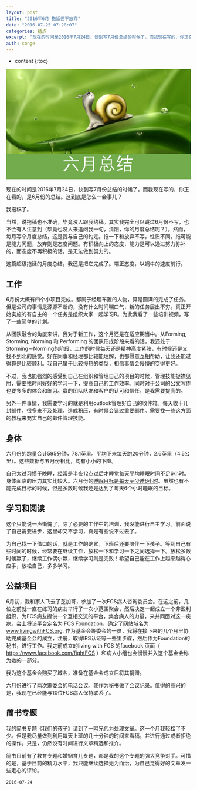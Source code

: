 ```yaml
---
layout: post
title: "2016年6月 拖延但不放弃"
date: "2016-07-25 07:20:07"
categories: 结点
excerpt: "现在的时间是2016年7月24日，快到写7月份总结的时候了。而我现在写的，你正在看的，是6月份的总结。这到底是怎么一会事儿？ 我拖稿了。 当然，..."
auth: conge
---
```

* content
{:toc}

![蜗速前行](/assets/images/结点/118382-8f9d3f4f8146c012.png)

现在的时间是2016年7月24日，快到写7月份总结的时候了。而我现在写的，你正在看的，是6月份的总结。这到底是怎么一会事儿？

我拖稿了。

当然，说拖稿也不准确，毕竟没人跟我约稿。其实我完全可以跳过6月份不写，也不会有人注意到（毕竟也没人来追问我一句，清阳，你的月度总结呢？）。然而，每月写个月度总结，这是我与自己的约定。拖一下和放弃不写，性质不同。拖可能是能力问题，放弃则是态度问题。有积极向上的态度，能力是可以通过努力弥补的，而态度不再积极的话，是无法做到努力的。

这篇超级拖延的月度总结，我还是把它完成了。端正态度，以蜗牛的速度前行。

## 工作

6月份大概有四个小项目完成。都属于经理布置的人物，算是圆满的完成了任务。但是公司的事情是源源不断的，没有什么时间喘口气，新的任务层出不穷。真正开始实施的有自主的一个任务是组织大家一起学习R。为此我看了一些培训视频，写了一些简单的计划。

从团队融合的角度来讲，我对于新工作，这个月还是在适应期当中。从Forming, Storming, Norming 和 Performing 的团队形成阶段来看的话，我还处于Storming－Norming的阶段，工作的时候每天还是精神高度紧张，有时候还是又找不到北的感觉。好在同事和经理都比较能理解，也都愿意互相帮助，让我还能过得算是比较顺利。我自己属于比较慢热的类型，相信事情会慢慢的变得更好。

不过，我也能强烈的感受到自己在组织和管理自己的项目的时候，管理技能捉襟见肘，需要找时间好好的学习一下，提高自己的工作效率。同时对于公司的公文写作也要多多的体会和练习。赢的团队队友和客户的认可和信任，是我需要提高的。

另外一件事情，我需要学习的就是利用outlook管理好自己的收件箱。每天收十几封邮件，很多来不及处理，造成积压，有时候会错过重要邮件。需要找一些这方面的教程来充实自己的邮件管理技能。

## 身体

六月份的跑量合计595分钟，78.1英里。平均下来每天跑20分钟，2.6英里（4.5公里）。这些数据与五月份相比，均有小小的下降。

自己太过习惯于晚睡，经常是半夜12点过后才睡觉每天平均睡眠时间不足6小时。身体面临的压力其实比较大。六月份的[睡眠目标是每天至少睡6小时](http://www.jianshu.com/p/976ffe7d7c5c)。虽然也有不能完成目标的时候，但是多数时候我还是达到了每天6个小时睡眠的目标。
 
## 学习和阅读

这个只能说一声惭愧了，除了必要的工作中的培训，我没能进行自主学习。前面说了自己需要进步，这里却又不学习，真是有些说不过去了。

为自己找一下借口的话，就是工作的确累，下班后还要陪伴一下孩子。等到自己有些时间的时候，经常要在继续工作，放松一下和学习一下之间选择一下。放松多数时候赢了，继续工作偶尔赢，继续学习则是完败！希望自己能在工作上越来越得心应手，放松自己，多多学习。

## 公益项目

6月初，我和家人飞去了芝加哥，参加了一次FCS病人咨询委员会。在这之前，几位之前就一直在练习的病友举行了一次小范围聚会，然后决定一起成立一个非盈利组织，为FCS病友提供一个互相交流的平台，集合病人的力量，来共同面对这一疾病。会上将该平台定名为 FCS Foundation，确定了网站域名为 www.livingwithFCS.org. 作为基金会筹委会的一员，我将在接下来的几个月里协助完成基金会的成立，注册，取得IRS认证等一些里步骤，然后作为Foundation的秘书，进行工作。我之前成立的living with FCS 的facebook 页面（ https://www.facebook.com/fightFCS ）和病人小组也会慢慢并入这个基金会称为她的一部分。

我为这个基金会购买了域名，准备在基金会成立后将其捐赠。

六月份进行了两次筹委会的电话会议。我作为秘书做了会议记录。值得的高兴的是，我现在已经能与10位FCS病人保持联系了。

## 简书专题

我的简书专题《[我们的孩子](http://www.jianshu.com/collection/928880c071b5)》请到了[一鸣](http://www.jianshu.com/users/dc22650a4033)兄代为处理文章。这一个月我轻松了不少。但是我尽量做到利用每天上班的几十分钟的时间来看稿，并进行通过或者拒绝的操作。只是，仍然没有时间进行文章精选和推介。

简书目前有了教育专题和婚姻育儿专题，都是我的这个专题的强大竞争对手。可惜的是，基于目前的精力水平，我只能继续选择无为而治，为自己觉得好的文章发一些走心的评论。

```
2016-07-24
```
